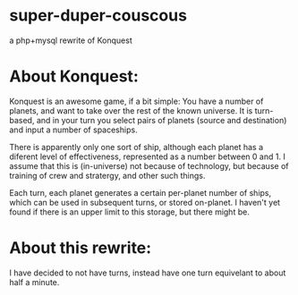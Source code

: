 # super-duper-couscous
a php+mysql rewrite of Konquest

# About Konquest:

Konquest is an awesome game, if a bit simple:
You have a number of planets, and want to take over the rest of the known universe.
It is turn-based, and in your turn you select pairs of planets (source and destination) and input a number of spaceships. 

There is apparently only one sort of ship, although each planet has a diferent level of effectiveness, represented as a number between 0 and 1.
I assume that this is (in-universe) not because of technology, but because of training of crew and stratergy, and other such things.

Each turn, each planet generates a certain per-planet number of ships, which can be used in subsequent turns, or stored on-planet. I haven't yet found if there is an upper limit to this storage, but there might be.

# About this rewrite:

I have decided to not have turns, instead have one turn equivelant to about half a minute.
